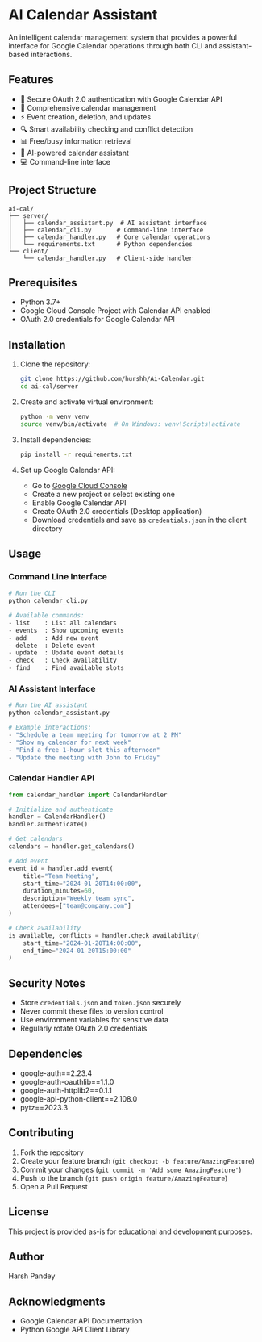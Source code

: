 # AI Calendar Assistant

An intelligent calendar management system that provides a powerful interface for Google Calendar operations through both CLI and assistant-based interactions.

## Features

- 🔐 Secure OAuth 2.0 authentication with Google Calendar API
- 📅 Comprehensive calendar management
- ⚡ Event creation, deletion, and updates
- 🔍 Smart availability checking and conflict detection
- 📊 Free/busy information retrieval
- 🤖 AI-powered calendar assistant
- 💻 Command-line interface

## Project Structure

```
ai-cal/
├── server/
│   ├── calendar_assistant.py  # AI assistant interface
│   ├── calendar_cli.py       # Command-line interface
│   ├── calendar_handler.py   # Core calendar operations
│   └── requirements.txt      # Python dependencies
└── client/
    └── calendar_handler.py   # Client-side handler
```

## Prerequisites

- Python 3.7+
- Google Cloud Console Project with Calendar API enabled
- OAuth 2.0 credentials for Google Calendar API

## Installation

1. Clone the repository:
   ```bash
   git clone https://github.com/hurshh/Ai-Calendar.git
   cd ai-cal/server
   ```

2. Create and activate virtual environment:
   ```bash
   python -m venv venv
   source venv/bin/activate  # On Windows: venv\Scripts\activate
   ```

3. Install dependencies:
   ```bash
   pip install -r requirements.txt
   ```

4. Set up Google Calendar API:
   - Go to [Google Cloud Console](https://console.cloud.google.com/)
   - Create a new project or select existing one
   - Enable Google Calendar API
   - Create OAuth 2.0 credentials (Desktop application)
   - Download credentials and save as `credentials.json` in the client directory

## Usage

### Command Line Interface

```bash
# Run the CLI
python calendar_cli.py

# Available commands:
- list    : List all calendars
- events  : Show upcoming events
- add     : Add new event
- delete  : Delete event
- update  : Update event details
- check   : Check availability
- find    : Find available slots
```

### AI Assistant Interface

```bash
# Run the AI assistant
python calendar_assistant.py

# Example interactions:
- "Schedule a team meeting for tomorrow at 2 PM"
- "Show my calendar for next week"
- "Find a free 1-hour slot this afternoon"
- "Update the meeting with John to Friday"
```

### Calendar Handler API

```python
from calendar_handler import CalendarHandler

# Initialize and authenticate
handler = CalendarHandler()
handler.authenticate()

# Get calendars
calendars = handler.get_calendars()

# Add event
event_id = handler.add_event(
    title="Team Meeting",
    start_time="2024-01-20T14:00:00",
    duration_minutes=60,
    description="Weekly team sync",
    attendees=["team@company.com"]
)

# Check availability
is_available, conflicts = handler.check_availability(
    start_time="2024-01-20T14:00:00",
    end_time="2024-01-20T15:00:00"
)
```

## Security Notes

- Store `credentials.json` and `token.json` securely
- Never commit these files to version control
- Use environment variables for sensitive data
- Regularly rotate OAuth 2.0 credentials

## Dependencies

- google-auth==2.23.4
- google-auth-oauthlib==1.1.0
- google-auth-httplib2==0.1.1
- google-api-python-client==2.108.0
- pytz==2023.3

## Contributing

1. Fork the repository
2. Create your feature branch (`git checkout -b feature/AmazingFeature`)
3. Commit your changes (`git commit -m 'Add some AmazingFeature'`)
4. Push to the branch (`git push origin feature/AmazingFeature`)
5. Open a Pull Request

## License

This project is provided as-is for educational and development purposes.

## Author

Harsh Pandey

## Acknowledgments

- Google Calendar API Documentation
- Python Google API Client Library 